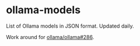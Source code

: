 # ollama-models

List of Ollama models in JSON format. Updated daily.

Work around for [ollama/ollama#286](https://github.com/ollama/ollama/issues/286).
